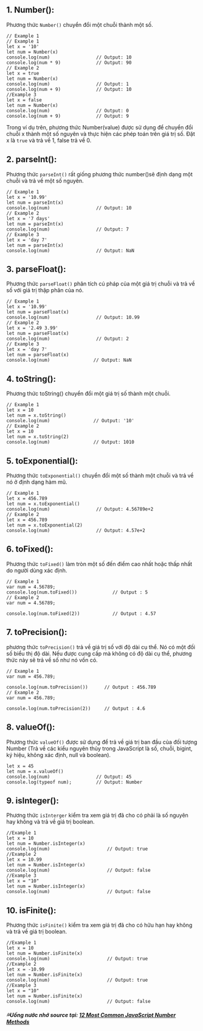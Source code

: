 ## 1. Number():
Phương thức `Number()` chuyển đổi một chuỗi thành một số.
```
// Example 1
// Example 1
let x = '10'
let num = Number(x)
console.log(num)                 // Output: 10
console.log(num * 9)             // Output: 90
// Example 2
let x = true
let num = Number(x)
console.log(num)                 // Output: 1
console.log(num + 9)             // Output: 10
//Example 3
let x = false
let num = Number(x)
console.log(num)                 // Output: 0
console.log(num + 9)             // Output: 9
```
Trong ví dụ trên, phương thức Number(value) được sử dụng để chuyển đổi chuỗi x thành một số nguyên và thực hiện các phép toán trên giá trị số. Đặt x là `true` và trả về 1, false trả về 0.

## 2. parseInt():
Phương thức `parseInt()` rất giống phương thức number()sẽ định dạng một chuỗi và trả về một số nguyên.
```
// Example 1
let x = '10.99'
let num = parseInt(x)
console.log(num)                 // Output: 10
// Example 2
let x = '7 days'
let num = parseInt(x)
console.log(num)                 // Output: 7
// Example 3
let x = 'day 7'
let num = parseInt(x)
console.log(num)                 // Output: NaN
```

## 3. parseFloat():
Phương thức `parseFloat()` phân tích cú pháp của một giá trị chuỗi và trả về số với giá trị thập phân của nó.
```
// Example 1
let x = '10.99'
let num = parseFloat(x)
console.log(num)                 // Output: 10.99
// Example 2
let x = '2.49 3.99'
let num = parseFloat(x)
console.log(num)                 // Output: 2
// Example 3
let x = 'day 7'
let num = parseFloat(x)
console.log(num)                // Output: NaN
```

## 4. toString():
Phương thức toString() chuyển đổi một giá trị số thành một chuỗi.
```
// Example 1
let x = 10
let num = x.toString()
console.log(num)                // Output: '10'
// Example 2
let x = 10
let num = x.toString(2)
console.log(num)                // Output: 1010   
```

## 5. toExponential():
Phương thức `toExponential()` chuyển đổi một số thành một chuỗi và trả về nó ở định dạng hàm mũ.
```
// Example 1
let x = 456.789
let num = x.toExponential()
console.log(num)                 // Output: 4.56789e+2
// Example 2
let x = 456.789
let num = x.toExponential(2)
console.log(num)                 // Output: 4.57e+2
```
## 6. toFixed():
Phương thức `toFixed()` làm tròn một số đến điểm cao nhất hoặc thấp nhất do người dùng xác định.
```
// Example 1
var num = 4.56789;
console.log(num.toFixed())             // Output : 5
// Example 2
var num = 4.56789;
     
console.log(num.toFixed(2))            // Output : 4.57
```
## 7. toPrecision():
phương thức `toPrecision()` trả về giá trị số với độ dài cụ thể. Nó có một đối số biểu thị độ dài. Nếu được cung cấp mà không có độ dài cụ thể, phương thức này sẽ trả về số như nó vốn có.
```
// Example 1
var num = 456.789;
     
console.log(num.toPrecision())      // Output : 456.789
// Example 2
var num = 456.789;
       
console.log(num.toPrecision(2))     // Output : 4.6
```

## 8. valueOf():
Phương thức `valueOf()` được sử dụng để trả về giá trị ban đầu của đối tượng Number (Trả về các kiểu nguyên thủy trong JavaScript là số, chuỗi, bigint, ký hiệu, không xác định, null và boolean).
```
let x = 45
let num = x.valueOf()
console.log(num)                 // Output: 45
console.log(typeof num);         // Output: Number
```

## 9. isInteger():
Phương thức `isInterger` kiểm tra xem giá trị đã cho có phải là số nguyên hay không và trả về giá trị boolean.
```
//Example 1
let x = 10
let num = Number.isInteger(x)
console.log(num)                     // Output: true
//Example 2
let x = 10.99
let num = Number.isInteger(x)
console.log(num)                     // Output: false
//Example 3
let x = "10"
let num = Number.isInteger(x)
console.log(num)                     // Output: false
```

## 10. isFinite():
Phương thức `isFinite()` kiểm tra xem giá trị đã cho có hữu hạn hay không và trả về giá trị boolean.
```
//Example 1
let x = 10
let num = Number.isFinite(x)
console.log(num)                     // Output: true
//Example 2
let x = -10.99
let num = Number.isFinite(x)
console.log(num)                     // Output: true
//Example 3
let x = "10"
let num = Number.isFinite(x)
console.log(num)                     // Output: false
```

#### _💦Uống nước nhớ source tại: [12 Most Common JavaScript Number Methods](https://medium.com/swlh/12-most-common-javascript-number-methods-4dfeedb7f2af)_


